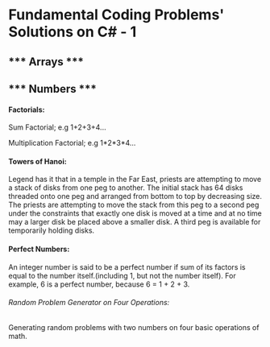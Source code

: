 <h1>Fundamental Coding Problems' Solutions on C# - 1</h1>

<h2>*** Arrays ***</h2>



<h2>*** Numbers ***</h2>

<h4>Factorials:</h4>
<p>Sum Factorial; e.g 1+2+3+4...</p>
<p>Multiplication Factorial; e.g 1*2*3*4...</p>
<h4>Towers of Hanoi:</h4>
<p>Legend has it that in a temple in the Far East, priests are attempting to move a stack of disks from one peg to another. The initial stack has 64 disks threaded onto one peg and arranged from bottom to top by decreasing size. The priests are attempting to move the stack from this peg to a second peg under the constraints that exactly one disk is moved at a time and at no time may a larger disk be placed above a smaller disk. A third peg is available for temporarily holding disks.</p>
<h4>Perfect Numbers:</h4>
<p>An integer number is said to be a perfect number if sum of its factors is equal to the number itself.(including 1, but not the number itself). For example, 6 is a perfect number, because 6 = 1 + 2 + 3.</p>
<h6>Random Problem Generator on Four Operations:</h6>
<p>Generating random problems with two numbers on four basic operations of math.</p>


